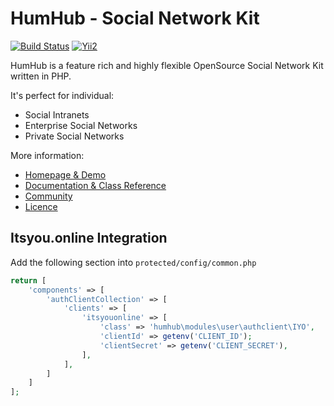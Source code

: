 HumHub - Social Network Kit
===========================

[![Build Status](https://travis-ci.org/humhub/humhub.svg?branch=master)](https://travis-ci.org/humhub/humhub)
[![Yii2](https://img.shields.io/badge/Powered_by-Yii_Framework-green.svg?style=flat)](http://www.yiiframework.com/)

HumHub is a feature rich and highly flexible OpenSource Social Network Kit written in PHP.

It's perfect for individual:
- Social Intranets
- Enterprise Social Networks
- Private Social Networks

More information:
- [Homepage & Demo](http://www.humhub.org)
- [Documentation & Class Reference](http://docs.humhub.org)
- [Community](http://community.humhub.com/)
- [Licence](http://www.humhub.org/licences)

## Itsyou.online Integration

Add the following section into `protected/config/common.php`

```php
return [
    'components' => [
        'authClientCollection' => [
            'clients' => [
                'itsyouonline' => [
                    'class' => 'humhub\modules\user\authclient\IYO',
                    'clientId' => getenv('CLIENT_ID');
                    'clientSecret' => getenv('CLIENT_SECRET'),
                ],
            ],
        ]  
    ]
];
```

